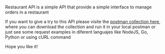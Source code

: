 
Restaurant API is a simple API that provide a simple interface to manage orders in a restaurant

If you want to give a try to this API please visite the [postman collection here](https://documenter.getpostman.com/view/1215959/RWguxHLk), where you can download the collection and run it in your local postman or just see some request examples in diferent languajes like NodeJS, Go, Python or using cURL command

Hope you like it!